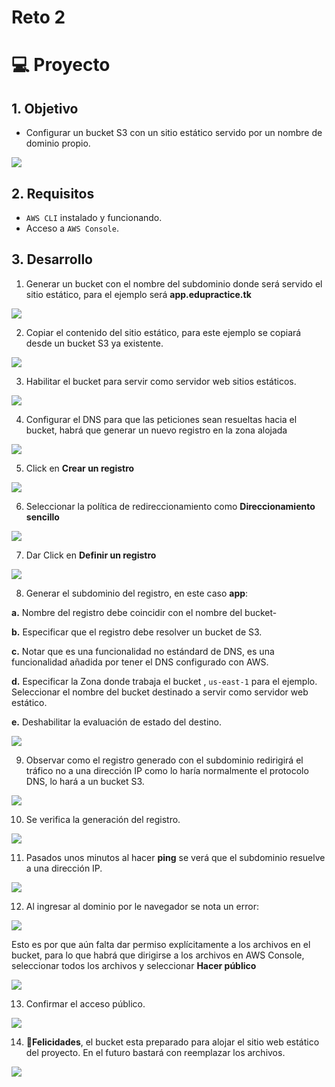 # Reto 2

# 💻 Proyecto

## 1. Objetivo 
- Configurar un bucket S3 con un sitio estático servido por un nombre de dominio propio.

<img src="img/pw-hacia-donde-vamos-01.png"/>

## 2. Requisitos 
- `AWS CLI` instalado y funcionando. 
- Acceso a `AWS Console`.

## 3. Desarrollo 

1. Generar un bucket con el nombre del subdominio donde será servido el sitio estático, para el ejemplo será **app.edupractice.tk**

<img src="img/make_bucket.png">

2. Copiar el contenido del sitio estático, para este ejemplo se copiará desde un bucket S3 ya existente.

<img src="img/Copy-files-from-existing-bucket.png">

3. Habilitar el bucket para servir como servidor web sitios estáticos.

<img src="img/habilitar-bucket-s3.png">

 4. Configurar el DNS para que las peticiones sean resueltas hacia el bucket, habrá que generar un nuevo registro en la zona alojada
 
<img src="img/Zona alojada.png">

5. Click en **Crear un registro**

<img src="img/crear-registro.png">

6. Seleccionar la política de redireccionamiento como **Direccionamiento sencillo**

<img src="img/redireccionamiento-sencillo.png">

7. Dar Click en **Definir un registro**

<img src="img/configurar-registro.png">

8. Generar el subdominio del registro, en este caso **app**:

  **a.** Nombre del registro debe coincidir con el nombre del bucket-

  **b.** Especificar que el registro debe resolver un bucket de S3. 

  **c.** Notar que es una funcionalidad no estándard de DNS, es una funcionalidad añadida por tener el DNS configurado con AWS. 

  **d.** Especificar la Zona donde trabaja el bucket ,  `us-east-1` para el ejemplo. Seleccionar el nombre del bucket destinado a servir como servidor web estático.

  **e.** Deshabilitar la evaluación de estado del destino.

<img src="img/configurar-registro.png">

9. Observar como el registro generado con el subdominio redirigirá el tráfico no a una dirección IP como lo haría normalmente el protocolo DNS, lo hará a un bucket S3.

<img src="img/Generar-regla.png">

10. Se verifica la generación del registro. 

<img src="img/verificar-generacion-registro.png">

11. Pasados unos minutos al hacer **ping** se verá que el subdominio resuelve a una dirección IP.

<img src="img/ping.png">

12. Al ingresar al dominio por le navegador se nota un error:

<img src="img/error403.png">

Esto es por que aún falta dar permiso explícitamente a los archivos en el bucket, para lo que habrá que dirigirse a los archivos en AWS Console, seleccionar todos los archivos y seleccionar **Hacer público**

<img src="img/acceso-publico.png">

13. Confirmar el acceso público.

<img src="img/aceptar-accceso-publico.png">

14. **🎉Felicidades**, el bucket esta preparado para alojar el sitio web estático del proyecto. En el futuro bastará con reemplazar los archivos.

<img src="img/is-done.png">
